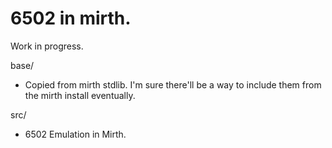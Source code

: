 # 6502 in mirth.

Work in progress.

base/
- Copied from mirth stdlib.  I'm sure there'll be a way to include them from
the mirth install eventually.

src/ 
- 6502 Emulation in Mirth.
